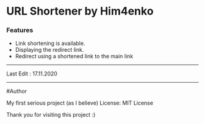 # URL Shortener by Him4enko
### Features

- Link shortening is available.
- Displaying the redirect link.
- Redirect using a shortened link to the main link


------------
Last Edit : 17.11.2020

------------


#Author 

My first serious project (as I believe)
License: MIT License

Thank you for visiting this project :)
